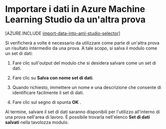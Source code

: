 <properties
    pageTitle="Importare dati in computer risorse Studio da un'altra prova | Microsoft Azure"
    description="Come salvare i dati di formazione in Azure Machine Learning Studio e usarla in un'altra prova."
    keywords="importare dati, dati, origini dati, dati di formazione"
    services="machine-learning"
    documentationCenter=""
    authors="garyericson"
    manager="jhubbard"
    editor="cgronlun"/>

<tags
    ms.service="machine-learning"
    ms.workload="data-services"
    ms.tgt_pltfrm="na"
    ms.devlang="na"
    ms.topic="article"
    ms.date="09/16/2016"
    ms.author="garye;bradsev" />


# <a name="import-your-data-into-azure-machine-learning-studio-from-another-experiment"></a>Importare i dati in Azure Machine Learning Studio da un'altra prova

[AZURE.INCLUDE [import-data-into-aml-studio-selector](../../includes/machine-learning-import-data-into-aml-studio.md)]


Si verificherà a volte è necessario da utilizzare come parte di un'altra prova un risultato intermedio da una prova.  A tale scopo, si salva il modulo come un set di dati:

1. Fare clic sull'output del modulo che si desidera salvare come un set di dati.

2. Fare clic su **Salva con nome set di dati**.

3. Quando richiesto, immettere un nome e una descrizione che consente di identificare facilmente il set di dati.

4. Fare clic sul segno di spunta **OK** .

Al termine, salvare il set di dati saranno disponibili per l'utilizzo all'interno di una prova nell'area di lavoro. È possibile trovarla nell'elenco **Set di dati salvati** nella tavolozza modulo.

